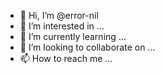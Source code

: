 - 👋 Hi, I’m @error-nil
- 👀 I’m interested in ...
- 🌱 I’m currently learning ...
- 💞️ I’m looking to collaborate on ...
- 📫 How to reach me ...

<!---
error-nil/error-nil is a ✨ special ✨ repository because its `README.md` (this file) appears on your GitHub profile.
You can click the Preview link to take a look at your changes.
--->
